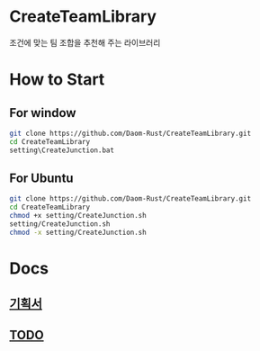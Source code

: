 # CreateTeamLibrary
조건에 맞는 팀 조합을 추천해 주는 라이브러리

# How to Start

## For window
```bash
git clone https://github.com/Daom-Rust/CreateTeamLibrary.git
cd CreateTeamLibrary
setting\CreateJunction.bat
```

## For Ubuntu
```bash
git clone https://github.com/Daom-Rust/CreateTeamLibrary.git
cd CreateTeamLibrary
chmod +x setting/CreateJunction.sh
setting/CreateJunction.sh
chmod -x setting/CreateJunction.sh
```
# Docs
## [기획서](https://github.com/Daom-Rust/CreateTeamLibrary/blob/main/docs/%EA%B8%B0%ED%9A%8D%EC%84%9C.md)

## [TODO](https://github.com/Daom-Rust/CreateTeamLibrary/blob/main/docs/TODO.md)

